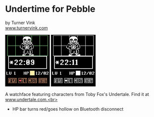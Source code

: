 # Undertime for Pebble
by Turner Vink<br>
www.turnervink.com

![basalt](screenshots/undertimess.png "Basalt")
![aplite](screenshots/undertimessal.png "Aplite")


A watchface featuring characters from Toby Fox's Undertale. Find it at www.undertale.com.<br>
* HP bar turns red/goes hollow on Bluetooth disconnect
